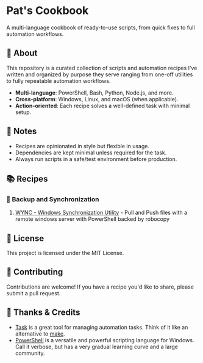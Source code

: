 # Pat's Cookbook
A multi-language cookbook of ready-to-use scripts, from quick fixes to full automation workflows.

## 📜 About
This repository is a curated collection of scripts and automation recipes I’ve written and organized by purpose they serve ranging from one-off utilities to fully repeatable automation workflows.

- **Multi-language**: PowerShell, Bash, Python, Node.js, and more.
- **Cross-platform**: Windows, Linux, and macOS (when applicable).
- **Action-oriented**: Each recipe solves a well-defined task with minimal setup.

## 📌 Notes
- Recipes are opinionated in style but flexible in usage.
- Dependencies are kept minimal unless required for the task.
- Always run scripts in a safe/test environment before production.

## 📚 Recipes

### 💽 Backup and Synchronization
1. [WYNC - Windows Synchronization Utility](./recipes/backup-and-synchronization/) - Pull and Push files with a remote windows server with PowerShell backed by robocopy

## 📜 License
This project is licensed under the MIT License.

## 📝 Contributing
Contributions are welcome! If you have a recipe you'd like to share, please submit a pull request.

## 🙏 Thanks & Credits
- [Task](https://taskfile.dev/) is a great tool for managing automation tasks. Think of it like an alternative to [make](https://www.gnu.org/software/make/).
- [PowerShell](https://docs.microsoft.com/en-us/powershell/) is a versatile and powerful scripting language for Windows. Call it verbose, but has a very gradual learning curve and a large community.
